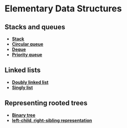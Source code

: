 # Elementary Data Structures

## Stacks and queues
* **[Stack]()** 
* **[Circular queue]()** 
* **[Deque]()** 
* **[Priority queue]()**

##  Linked lists
* **[Doubly linked list]()** 
* **[Singly list]()** 

## Representing rooted trees
* **[Binary tree]()** 
* **[left-child, right-sibling  representation]()** 